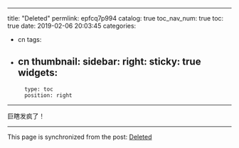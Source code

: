 
---
title: "Deleted"
permlink: epfcq7p994
catalog: true
toc_nav_num: true
toc: true
date: 2019-02-06 20:03:45
categories:
- cn
tags:
- cn
thumbnail: 
sidebar:
    right:
        sticky: true
widgets:
    -
        type: toc
        position: right
---


巨瞎发疯了！

- - -

This page is synchronized from the post: [Deleted](https://steemit.com/@ericet/epfcq7p994)
